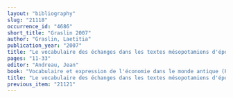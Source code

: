 ```yaml
---
layout: "bibliography"
slug: "21118"
occurrence_id: "4686"
short_title: "Graslin 2007"
author: "Graslin, Laetitia"
publication_year: "2007"
title: "Le vocabulaire des échanges dans les textes mésopotamiens d'époque néo-babylonienenne"
pages: "11-33"
editor: "Andreau, Jean"
book: "Vocabulaire et expression de l'économie dans le monde antique (Paris)"
title: "Le vocabulaire des échanges dans les textes mésopotamiens d'époque néo-babylonienenne"
previous_item: "21121"
---
```

